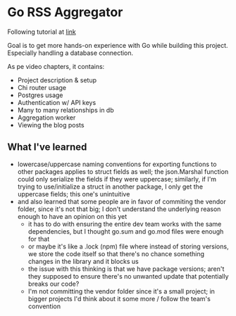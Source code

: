# Go RSS Aggregator

Following tutorial at [link](https://www.youtube.com/watch?v=un6ZyFkqFKo&t=31155s)

Goal is to get more hands-on experience with Go while building this project. Especially handling a database connection.

As pe video chapters, it contains:

- Project description & setup
- Chi router usage
- Postgres usage
- Authentication w/ API keys
- Many to many relationships in db
- Aggregation worker
- Viewing the blog posts

## What I've learned

- lowercase/uppercase naming conventions for exporting functions to other packages applies to struct fields as well; the json.Marshal function could only serialize the fields if they were uppercase; similarly, if I'm trying to use/initialize a struct in another package, I only get the uppercase fields; this one's unintuitive
- and also learned that some people are in favor of commiting the vendor folder, since it's not that big; I don't understand the underlying reason enough to have an opinion on this yet
  - it has to do with ensuring the entire dev team works with the same dependencies, but I thought go.sum and go.mod files were enough for that
  - or maybe it's like a .lock (npm) file where instead of storing versions, we store the code itself so that there's no chance something changes in the library and it blocks us
  - the issue with this thinking is that we have package versions; aren't they supposed to ensure there's no unwanted update that potentially breaks our code?
  - I'm not committing the vendor folder since it's a small project; in bigger projects I'd think about it some more / follow the team's convention
